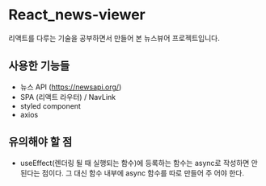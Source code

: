 # React_news-viewer
리액트를 다루는 기술을 공부하면서 만들어 본 뉴스뷰어 프로젝트입니다.
## 사용한 기능들
- 뉴스 API (https://newsapi.org/)
- SPA (리액트 라우터) / NavLink
- styled component
- axios

## 유의해야 할 점
- useEffect(렌더링 될 때 실행되는 함수)에 등록하는 함수는 async로 작성하면 안 된다는 점이다. 그 대신 함수 내부에 async 함수를 따로 만들어 주   어야 한다.
